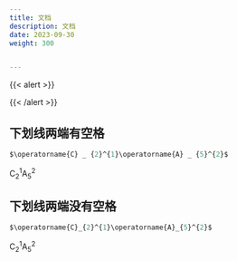 ```yaml
---
title: 文档
description: 文档
date: 2023-09-30
weight: 300


---
```

{{< alert >}}


{{< /alert >}}

## 下划线两端有空格
```sql
$\operatorname{C} _ {2}^{1}\operatorname{A} _ {5}^{2}$
```

$\operatorname{C} _ {2}^{1}\operatorname{A} _ {5}^{2}$





## 下划线两端没有空格
```sql
$\operatorname{C}_{2}^{1}\operatorname{A}_{5}^{2}$
```

$\operatorname{C}_{2}^{1}\operatorname{A}_{5}^{2}$











